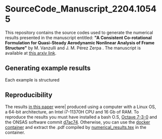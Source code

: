 # SourceCode_Manuscript_2204.10545
This repository contains the source codes used to generate the numerical results presented in the manuscript entitled: **"A Consistent Co-rotational Formulation for Quasi-Steady Aerodynamic Nonlinear Analysis of Frame Structure"** by M. Vanzulli and J. M. Pérez Zerpa . The manuscript is available at [this arxiv link](https://arxiv.org/abs/2204.10545).


## Generating example results

Each example is structured 



## Reproducibility 
The results [in this paper](https://arxiv.org/abs/2204.10545) were| produced using a computer with a Linux OS, a 64-bit architecture, an Intel i7-11370H CPU and 16 Gb of RAM. To reproduce the results you must have installed a bash O.S, [Octave 7-3-0](https://github.com/gnu-octave/octave/releases/tag/release-7-3-0) and the ONSAS software commit [d7ac74](https://github.com/ONSAS/ONSAS.m/tree/d7ac74f9d3a13b3b20338ea157cba915b421332d). Otherwise, you can use the [docker container](https://github.com/mvanzulli/SourceCode_Manuscript_2204.10545/blob/main/Dockerfile) and extract the .pdf compiled by [numerical_results.tex](https://github.com/mvanzulli/SourceCode_Manuscript_2204.10545/blob/main/numerical_results/numerical_results.tex) in the container. 

